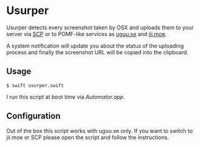 Usurper
=======

Usurper detects every screenshot taken by OSX and uploads them
to your server via [SCP](https://en.wikipedia.org/wiki/Secure_copy) or
to POMF-like services as [uguu.se](https://uguu.se) and [jii.moe](https://jii.moe).

A system notification will update you about the status of the
uploading process and finally the screenshot URL will be copied
into the clipboard.

Usage
-----

`$ swift usurper.swift`

I run this script at boot time via *Automator.app*.

Configuration
-------------

Out of the box this script works with uguu.se only. If you want to switch to jii.moe or
SCP please open the script and follow the instructions.
